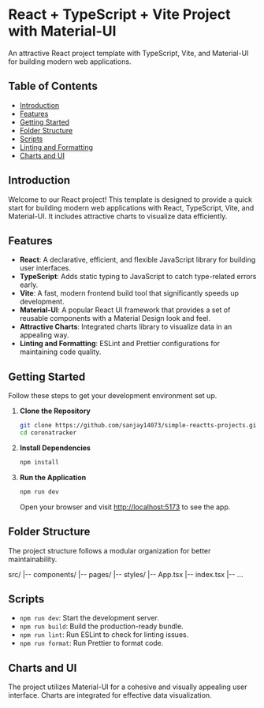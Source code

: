# React + TypeScript + Vite Project with Material-UI

An attractive React project template with TypeScript, Vite, and Material-UI for building modern web applications.

## Table of Contents

- [Introduction](#introduction)
- [Features](#features)
- [Getting Started](#getting-started)
- [Folder Structure](#folder-structure)
- [Scripts](#scripts)
- [Linting and Formatting](#linting-and-formatting)
- [Charts and UI](#charts-and-ui)


## Introduction

Welcome to our React project! This template is designed to provide a quick start for building modern web applications with React, TypeScript, Vite, and Material-UI. It includes attractive charts to visualize data efficiently.

## Features

- **React**: A declarative, efficient, and flexible JavaScript library for building user interfaces.
- **TypeScript**: Adds static typing to JavaScript to catch type-related errors early.
- **Vite**: A fast, modern frontend build tool that significantly speeds up development.
- **Material-UI**: A popular React UI framework that provides a set of reusable components with a Material Design look and feel.
- **Attractive Charts**: Integrated charts library to visualize data in an appealing way.
- **Linting and Formatting**: ESLint and Prettier configurations for maintaining code quality.

## Getting Started

Follow these steps to get your development environment set up.

1. **Clone the Repository**

    ```bash
    git clone https://github.com/sanjay14073/simple-reactts-projects.git
    cd coronatracker
    ```

2. **Install Dependencies**

    ```bash
    npm install
    ```

3. **Run the Application**

    ```bash
    npm run dev
    ```

    Open your browser and visit [http://localhost:5173](http://localhost:5173) to see the app.

## Folder Structure

The project structure follows a modular organization for better maintainability.

src/
|-- components/
|-- pages/
|-- styles/
|-- App.tsx
|-- index.tsx
|-- ...


## Scripts

- `npm run dev`: Start the development server.
- `npm run build`: Build the production-ready bundle.
- `npm run lint`: Run ESLint to check for linting issues.
- `npm run format`: Run Prettier to format code.

## Charts and UI

The project utilizes Material-UI for a cohesive and visually appealing user interface. Charts are integrated for effective data visualization.


